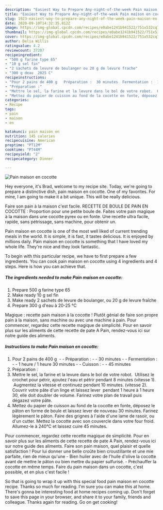 ```yaml
---
description: "Easiest Way to Prepare Any-night-of-the-week Pain maison en cocotte"
title: "Easiest Way to Prepare Any-night-of-the-week Pain maison en cocotte"
slug: 1923-easiest-way-to-prepare-any-night-of-the-week-pain-maison-en-cocotte
date: 2020-09-10T14:32:35.812Z
image: https://img-global.cpcdn.com/recipes/e0abe1241b941522/751x532cq70/pain-maison-en-cocotte-photo-principale-de-la-recette.jpg
thumbnail: https://img-global.cpcdn.com/recipes/e0abe1241b941522/751x532cq70/pain-maison-en-cocotte-photo-principale-de-la-recette.jpg
cover: https://img-global.cpcdn.com/recipes/e0abe1241b941522/751x532cq70/pain-maison-en-cocotte-photo-principale-de-la-recette.jpg
author: Delia Willis
ratingvalue: 4.2
reviewcount: 37207
recipeingredient:
- "500 g farine type 65"
- "10 g sel fin"
- "2 sachets de levure de boulanger ou 20 g de levure frache"
- "300 g deau  2025 C"
recipeinstructions:
- "Pour 2 pains de 400 g   Préparation :  30 minutes  Fermentation :  1 heure / 1 heure 30 minutes  Cuisson :  45 minutes"
- "Préparation :"
- "Mettre le sel, la farine et la levure dans le bol de votre robot.  Utilisez le crochet pour pétrir, ajoutez l&#39;eau et pétrir pendant 8 minutes (vitesse 1).  Augmentez la vitesse et continuez pendant 10 minutes. (vitesse 2). Couvrir votre pâte d&#39;un linge et laissez lever  pendant 1 heure à 1 heure 30, elle doit doubler de volume. Farinez votre plan de travail puis dégazez votre pâte."
- "Mettez du papier de cuisson au fond de la cocotte en fonte, déposez le pâton en forme de boule et laissez lever de nouveau 30 minutes. Farinez légèrement le pâton. Faire des grignes à l&#39;aide d&#39;une lame de rasoir, ou d&#39;un cutter. Mettez la cocotte avec son couvercle dans votre four froid. Allumez-le à 240°C et laissez cuire 45 minutes."
categories:
- Recipe
tags:
- pain
- maison
- en

katakunci: pain maison en 
nutrition: 145 calories
recipecuisine: American
preptime: "PT12M"
cooktime: "PT44M"
recipeyield: "2"
recipecategory: Dinner

---
```



![Pain maison en cocotte](https://img-global.cpcdn.com/recipes/e0abe1241b941522/751x532cq70/pain-maison-en-cocotte-photo-principale-de-la-recette.jpg)

Hey everyone, it's Brad, welcome to my recipe site. Today, we're going to prepare a distinctive dish, pain maison en cocotte. One of my favorites. For mine, I am going to make it a bit unique. This will be really delicious.

Faire son pain à la maison c&#39;est facile. RECETTE DE BOULE DE PAIN EN COCOTTE : Proportion pour une petite boule de. Faites votre pain magique à la maison dans une cocotte pyrex ou en fonte. Une recette ultra facile, rapide, sans pétrissage, sans machine, pour obtenir un.

Pain maison en cocotte is one of the most well liked of current trending meals in the world. It is simple, it is fast, it tastes delicious. It is enjoyed by millions daily. Pain maison en cocotte is something that I have loved my whole life. They're nice and they look fantastic.


To begin with this particular recipe, we have to first prepare a few ingredients. You can cook pain maison en cocotte using 4 ingredients and 4 steps. Here is how you can achieve that.

<!--inarticleads1-->

##### The ingredients needed to make Pain maison en cocotte:

1. Prepare 500 g farine type 65
1. Make ready 10 g sel fin
1. Make ready 2 sachets de levure de boulanger, ou 20 g de levure fraîche
1. Prepare 300 g d&#39;eau à 20-25 °C


Magique : recette pain maison à la cocotte ! Plutôt génial de faire son propre pain à la maison, sans machine ou avec une machine à pain. Pour commencer, regardez cette recette magique de simplicité. Pour en savoir plus sur les aliments de cette recette de pate A Pain, rendez-vous ici sur notre guide des aliments. 

<!--inarticleads2-->

##### Instructions to make Pain maison en cocotte:

1. Pour 2 pains de 400 g  -  - Préparation : -  - 30 minutes -  - Fermentation : -  - 1 heure / 1 heure 30 minutes -  - Cuisson : -  - 45 minutes
1. Préparation :
1. Mettre le sel, la farine et la levure dans le bol de votre robot.  Utilisez le crochet pour pétrir, ajoutez l&#39;eau et pétrir pendant 8 minutes (vitesse 1).  Augmentez la vitesse et continuez pendant 10 minutes. (vitesse 2). Couvrir votre pâte d&#39;un linge et laissez lever  pendant 1 heure à 1 heure 30, elle doit doubler de volume. Farinez votre plan de travail puis dégazez votre pâte.
1. Mettez du papier de cuisson au fond de la cocotte en fonte, déposez le pâton en forme de boule et laissez lever de nouveau 30 minutes. Farinez légèrement le pâton. Faire des grignes à l&#39;aide d&#39;une lame de rasoir, ou d&#39;un cutter. Mettez la cocotte avec son couvercle dans votre four froid. Allumez-le à 240°C et laissez cuire 45 minutes.


Pour commencer, regardez cette recette magique de simplicité. Pour en savoir plus sur les aliments de cette recette de pate A Pain, rendez-vous ici sur notre guide des aliments. Faire son pain maison, quel plaisir et quelle satisfaction ! Pour lui donner une belle croûte bien croustillante et une mie parfaite, rien de mieux qu&#39;une - Bien huiler avec de l&#39;huile d&#39;olive la cocotte avant de mettre le pâton ou bien mettre du papier sulfurisé. - Préchauffer la cocotte en même temps. Faire du pain maison dans un cocotte, c&#39;est possible, et en plus c&#39;est facile ! 

So that is going to wrap it up with this special food pain maison en cocotte recipe. Thanks so much for reading. I'm sure you can make this at home. There's gonna be interesting food at home recipes coming up. Don't forget to save this page in your browser, and share it to your family, friends and colleague. Thanks again for reading. Go on get cooking!
